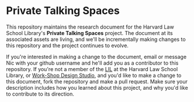 # Private Talking Spaces

This repository maintains the research document for the Harvard Law School Library's **Private Talking Spaces** project. The document at its associated assets are living, and we'll be incrementally making changes to this repository and the project continues to evolve.

If you're interested in making a change to the document, email or message Nic with your github username and he'll add you as a contributor to this repository. If you're not a member of the [LIL](http://librarylab.law.harvard.edu/) at the Harvard Law School Library, or [Work-Shop Design Studio](http://workshopdesignstudio.org/), and you'd like to make a change to this document, fork the repository and make a pull request. Make sure your description includes how you learned about this project, and why you'd like to contribute to its direction.
